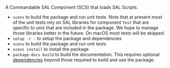 A Commandable SAL Component (SCS) that loads SAL Scripts.

- `scons` to build the package and run unit tests. Note that at present most of the unit tests rely on SAL libraries for component `Test` that are specific to unix that are included in the package. We hope to manage those libraries better in the future. On macOS most tests will be skipped.
- `setup -r .` to setup the package and dependencies
- `scons` to build the package and run unit tests
- `scons install` to install the package
- `package-docs build` to build the documentation. This requires optional [dependencies](https://developer.lsst.io/stack/building-single-package-docs.html) beyond those required to build and use the package.
